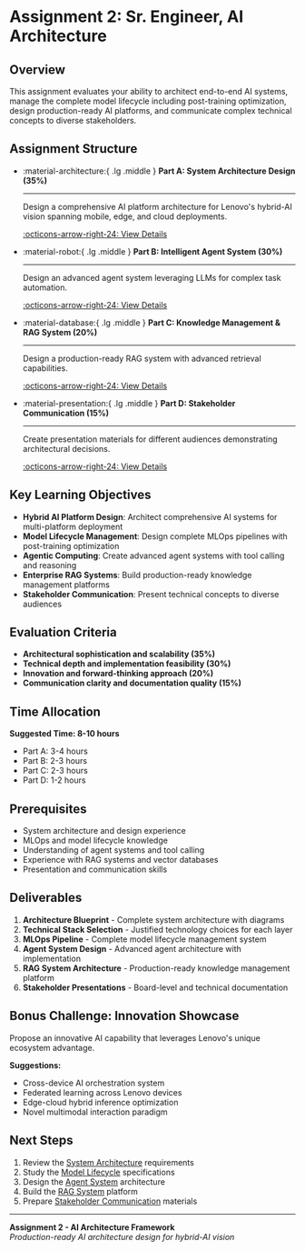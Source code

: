 # Assignment 2: Sr. Engineer, AI Architecture

## Overview

This assignment evaluates your ability to architect end-to-end AI systems, manage the complete model lifecycle including post-training optimization, design production-ready AI platforms, and communicate complex technical concepts to diverse stakeholders.

## Assignment Structure

<div class="grid cards" markdown>

- :material-architecture:{ .lg .middle } **Part A: System Architecture Design (35%)**

  ***

  Design a comprehensive AI platform architecture for Lenovo's hybrid-AI vision spanning mobile, edge, and cloud deployments.

  [:octicons-arrow-right-24: View Details](system-architecture.md)

- :material-robot:{ .lg .middle } **Part B: Intelligent Agent System (30%)**

  ***

  Design an advanced agent system leveraging LLMs for complex task automation.

  [:octicons-arrow-right-24: View Details](agent-system.md)

- :material-database:{ .lg .middle } **Part C: Knowledge Management & RAG System (20%)**

  ***

  Design a production-ready RAG system with advanced retrieval capabilities.

  [:octicons-arrow-right-24: View Details](rag-system.md)

- :material-presentation:{ .lg .middle } **Part D: Stakeholder Communication (15%)**

  ***

  Create presentation materials for different audiences demonstrating architectural decisions.

  [:octicons-arrow-right-24: View Details](stakeholder-communication.md)

</div>

## Key Learning Objectives

- **Hybrid AI Platform Design**: Architect comprehensive AI systems for multi-platform deployment
- **Model Lifecycle Management**: Design complete MLOps pipelines with post-training optimization
- **Agentic Computing**: Create advanced agent systems with tool calling and reasoning
- **Enterprise RAG Systems**: Build production-ready knowledge management platforms
- **Stakeholder Communication**: Present technical concepts to diverse audiences

## Evaluation Criteria

- **Architectural sophistication and scalability (35%)**
- **Technical depth and implementation feasibility (30%)**
- **Innovation and forward-thinking approach (20%)**
- **Communication clarity and documentation quality (15%)**

## Time Allocation

**Suggested Time: 8-10 hours**

- Part A: 3-4 hours
- Part B: 2-3 hours
- Part C: 2-3 hours
- Part D: 1-2 hours

## Prerequisites

- System architecture and design experience
- MLOps and model lifecycle knowledge
- Understanding of agent systems and tool calling
- Experience with RAG systems and vector databases
- Presentation and communication skills

## Deliverables

1. **Architecture Blueprint** - Complete system architecture with diagrams
2. **Technical Stack Selection** - Justified technology choices for each layer
3. **MLOps Pipeline** - Complete model lifecycle management system
4. **Agent System Design** - Advanced agent architecture with implementation
5. **RAG System Architecture** - Production-ready knowledge management platform
6. **Stakeholder Presentations** - Board-level and technical documentation

## Bonus Challenge: Innovation Showcase

Propose an innovative AI capability that leverages Lenovo's unique ecosystem advantage.

**Suggestions:**

- Cross-device AI orchestration system
- Federated learning across Lenovo devices
- Edge-cloud hybrid inference optimization
- Novel multimodal interaction paradigm

## Next Steps

1. Review the [System Architecture](system-architecture.md) requirements
2. Study the [Model Lifecycle](model-lifecycle.md) specifications
3. Design the [Agent System](agent-system.md) architecture
4. Build the [RAG System](rag-system.md) platform
5. Prepare [Stakeholder Communication](stakeholder-communication.md) materials

---

**Assignment 2 - AI Architecture Framework**  
_Production-ready AI architecture design for hybrid-AI vision_
